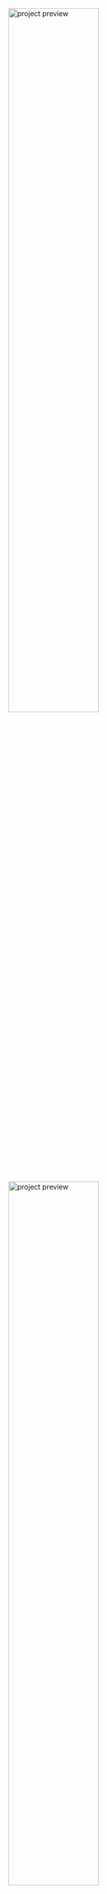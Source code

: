  <img src="https://github.com/risingus/Storybook_test/blob/master/public/readMeImg1.png" alt="project preview" width=60%>
 <img src="https://github.com/risingus/Storybook_test/blob/master/public/readMeImg3.png" alt="project preview" width=60%>
 <img src="https://github.com/risingus/Storybook_test/blob/master/public/readMeImg2.png" alt="project preview" width=60%>
 
 <h1>💻 Project: Just Another Weather App </h1>
 <p>
 I created this project to lern how to use Storybook, but in the end
 i also created an fully functional weather app.
 I used Styled components to style and handle theme colors,
 Storybook to organize my components,
 Axios to handle api calls,
 PropTypes to organize props,
 React Lottie to show loaders and erros,
 Javascript Geolocation api to get browser location.
</p>
 
<h1>Used technologies</h1>
<li><a href="https://styled-components.com/">Styled Components | CSS-IN-JS</a></li>
<li><a href="https://github.com/axios/axios">Axios</a></li>
<li><a href="https://storybook.js.org/">Storybook</a></li>
<li><a href="https://pt-br.reactjs.org/">ReactJS</a></li>
<li><a href="https://github.com/chenqingspring/react-lottie">React Lottie</a></li>
<li><a href="https://github.com/facebook/prop-types">Prop Types</a></li>
<li><a href="https://material-ui.com/">Material UI</a></li>
<li><a href="https://developer.mozilla.org/pt-BR/docs/Aprender/JavaScript">Javascript</a></li>
<li><a href="https://www.techtudo.com.br/listas/2020/06/o-que-e-api-e-para-que-serve-cinco-perguntas-e-respostas.ghtml">API</a></li>

<h1>See the project on the air 🚀</h1>
<a href="https://just-another-web-app.vercel.app/">Just Another Weather App</a>


<h1>Installation</h1>
<p> 1. Clone the repository:</p>
<code> git clone https://github.com/risingus/Storybook_test.git </code>
<h1></h1>

<p> 2. Install the dependencies:</p>
<code> yarn </code>
<h1></h1>

<p> 3. Start the application: </p>
<code> yarn start </code>
<h1></h1>

<p> 4. Start Storybook: </p>
<code> yarn storybook </code>
<h1></h1>

<p> And done! The project and storybook should open on your browser. </p>


<h1></h1>
<p>Coded with ❤ by <a href="https://www.linkedin.com/in/gustavo-lima-44b425b1/">Gustavo Lima</a><p/>

